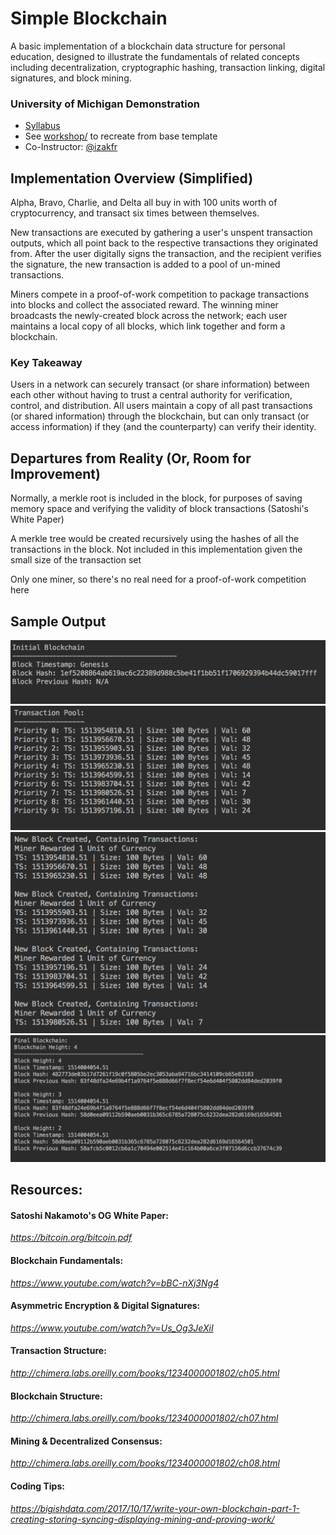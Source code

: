 # Simple Blockchain

A basic implementation of a blockchain data structure for personal education, designed to illustrate the fundamentals of related concepts including decentralization, cryptographic hashing, transaction linking, digital signatures, and block mining.

### University of Michigan Demonstration
+ [Syllabus](https://drive.google.com/file/d/1c5NTQxJuT1IazXWPuM5mxSpuL5vU9aRw/view)
+ See [workshop/](https://github.com/namangupta9/blockchain/tree/master/workshop) to recreate from base template
+ Co-Instructor: [@izakfr](https://github.com/izakfr)

## Implementation Overview (Simplified)
Alpha, Bravo, Charlie, and Delta all buy in with 100 units worth of cryptocurrency, and transact six times between themselves. 

New transactions are executed by gathering a user's unspent transaction outputs, which all point back to the respective transactions they originated from. After the user digitally signs the transaction, and the recipient verifies the signature, the new transaction is added to a pool of un-mined transactions.

Miners compete in a proof-of-work competition to package transactions into blocks and collect the associated reward. The winning miner broadcasts the newly-created block across the network; each user maintains a local copy of all blocks, which link together and form a blockchain.

### Key Takeaway

Users in a network can securely transact (or share information) between each other without having to trust a central authority for verification, control, and distribution. All users maintain a copy of all past transactions (or shared information) through the blockchain, but can only transact (or access information) if they (and the counterparty) can verify their identity.

## Departures from Reality (Or, Room for Improvement)
Normally, a merkle root is included in the block, for purposes of saving memory space and verifying the validity of block transactions (Satoshi's White Paper)

A merkle tree would be created recursively using the hashes of all the transactions in the block. Not included in this implementation given the small size of the transaction set

Only one miner, so there's no real need for a proof-of-work competition here

## Sample Output
![Genesis Block Creation](img/SampleOut1.png)
![Transaction Pool](img/SampleOut2.png)
![Block Mining](img/SampleOut3.png)
![Final Blockchain](img/SampleOut4.png)

## Resources:
#### Satoshi Nakamoto's OG White Paper:
*https://bitcoin.org/bitcoin.pdf*
#### Blockchain Fundamentals:
*https://www.youtube.com/watch?v=bBC-nXj3Ng4*
#### Asymmetric Encryption & Digital Signatures:
*https://www.youtube.com/watch?v=Us_Og3JeXiI*
#### Transaction Structure:
*http://chimera.labs.oreilly.com/books/1234000001802/ch05.html*
#### Blockchain Structure:
*http://chimera.labs.oreilly.com/books/1234000001802/ch07.html*
#### Mining & Decentralized Consensus:
*http://chimera.labs.oreilly.com/books/1234000001802/ch08.html*
#### Coding Tips:
*https://bigishdata.com/2017/10/17/write-your-own-blockchain-part-1-creating-storing-syncing-displaying-mining-and-proving-work/*
